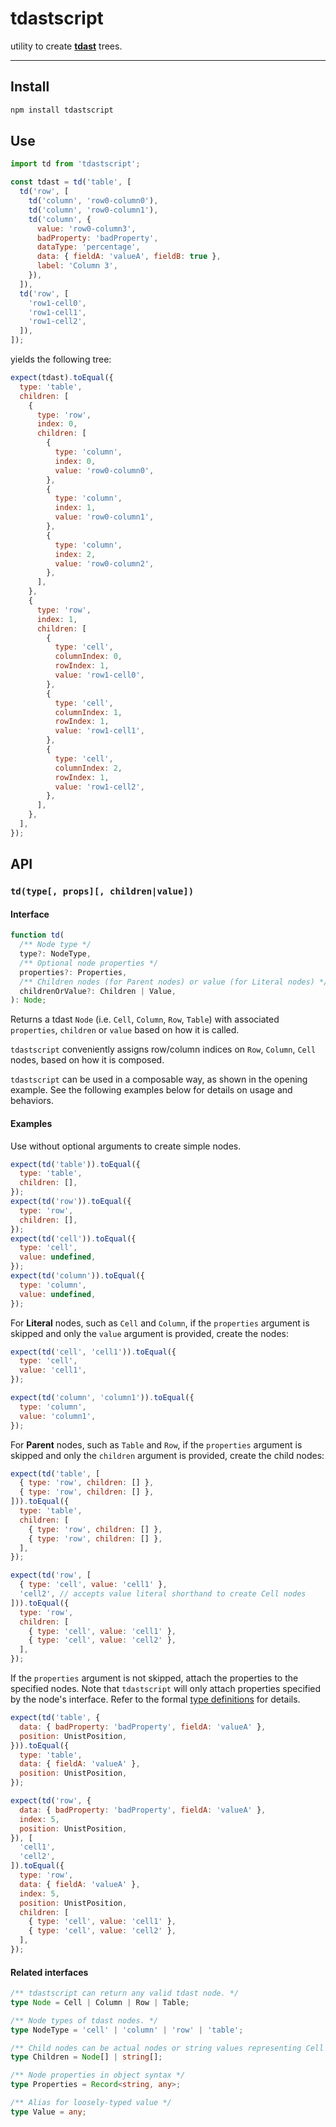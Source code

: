 # tdastscript

utility to create [**tdast**][tdast] trees.

---

## Install

```sh
npm install tdastscript
```


## Use

```js
import td from 'tdastscript';

const tdast = td('table', [
  td('row', [
    td('column', 'row0-column0'),
    td('column', 'row0-column1'),
    td('column', {
      value: 'row0-column3',
      badProperty: 'badProperty',
      dataType: 'percentage',
      data: { fieldA: 'valueA', fieldB: true },
      label: 'Column 3',
    }),
  ]),
  td('row', [
    'row1-cell0',
    'row1-cell1',
    'row1-cell2',
  ]),
]);
```

yields the following tree:

```js
expect(tdast).toEqual({
  type: 'table',
  children: [
    {
      type: 'row',
      index: 0,
      children: [
        {
          type: 'column',
          index: 0,
          value: 'row0-column0',
        },
        {
          type: 'column',
          index: 1,
          value: 'row0-column1',
        },
        {
          type: 'column',
          index: 2,
          value: 'row0-column2',
        },
      ],
    },
    {
      type: 'row',
      index: 1,
      children: [
        {
          type: 'cell',
          columnIndex: 0,
          rowIndex: 1,
          value: 'row1-cell0',
        },
        {
          type: 'cell',
          columnIndex: 1,
          rowIndex: 1,
          value: 'row1-cell1',
        },
        {
          type: 'cell',
          columnIndex: 2,
          rowIndex: 1,
          value: 'row1-cell2',
        },
      ],
    },
  ],
});
```

## API

### `td(type[, props][, children|value])`
#### Interface
```ts
function td(
  /** Node type */
  type?: NodeType,
  /** Optional node properties */
  properties?: Properties,
  /** Children nodes (for Parent nodes) or value (for Literal nodes) */
  childrenOrValue?: Children | Value,
): Node;
```

Returns a tdast `Node` (i.e. `Cell`, `Column`, `Row`, `Table`) with associated `properties`, `children` or `value` based on how it is called.

`tdastscript` conveniently assigns row/column indices on `Row`, `Column`, `Cell` nodes, based on how it is composed.

`tdastscript` can be used in a composable way, as shown in the opening example.  See the following examples below for details on usage and behaviors.

#### Examples

Use without optional arguments to create simple nodes.

```js
expect(td('table')).toEqual({
  type: 'table',
  children: [],
});
expect(td('row')).toEqual({
  type: 'row',
  children: [],
});
expect(td('cell')).toEqual({
  type: 'cell',
  value: undefined,
});
expect(td('column')).toEqual({
  type: 'column',
  value: undefined,
});
```

For **Literal** nodes, such as `Cell` and `Column`, if the `properties` argument is skipped and only the `value` argument is provided, create the nodes:

```js
expect(td('cell', 'cell1')).toEqual({
  type: 'cell',
  value: 'cell1',
});

expect(td('column', 'column1')).toEqual({
  type: 'column',
  value: 'column1',
});
```

For **Parent** nodes, such as `Table` and `Row`, if the `properties` argument is skipped and only the `children` argument is provided, create the child nodes:

```js
expect(td('table', [
  { type: 'row', children: [] },
  { type: 'row', children: [] },
])).toEqual({
  type: 'table',
  children: [
    { type: 'row', children: [] },
    { type: 'row', children: [] },
  ],
});

expect(td('row', [
  { type: 'cell', value: 'cell1' },
  'cell2', // accepts value literal shorthand to create Cell nodes
])).toEqual({
  type: 'row',
  children: [
    { type: 'cell', value: 'cell1' },
    { type: 'cell', value: 'cell2' },
  ],
});
```

If the `properties` argument is not skipped, attach the properties to the specified nodes.  Note that `tdastscript` will only attach properties specified by the node's interface.  Refer to the formal [type definitions][type-definitions] for details.

```js
expect(td('table', { 
  data: { badProperty: 'badProperty', fieldA: 'valueA' },
  position: UnistPosition,
})).toEqual({
  type: 'table',
  data: { fieldA: 'valueA' },
  position: UnistPosition,
});

expect(td('row', { 
  data: { badProperty: 'badProperty', fieldA: 'valueA' },
  index: 5,
  position: UnistPosition,
}), [
  'cell1',
  'cell2',
]).toEqual({
  type: 'row',
  data: { fieldA: 'valueA' },
  index: 5,
  position: UnistPosition,
  children: [
    { type: 'cell', value: 'cell1' },
    { type: 'cell', value: 'cell2' },
  ],
});
```

#### Related interfaces
```ts
/** tdastscript can return any valid tdast node. */
type Node = Cell | Column | Row | Table;

/** Node types of tdast nodes. */
type NodeType = 'cell' | 'column' | 'row' | 'table';

/** Child nodes can be actual nodes or string values representing Cell nodes */
type Children = Node[] | string[];

/** Node properties in object syntax */
type Properties = Record<string, any>;

/** Alias for loosely-typed value */
type Value = any;
```

<!-- Definitions -->
[tdast]: https://github.com/tdast/tdast
[type-definitions]: https://github.com/tdast/tdast-types
